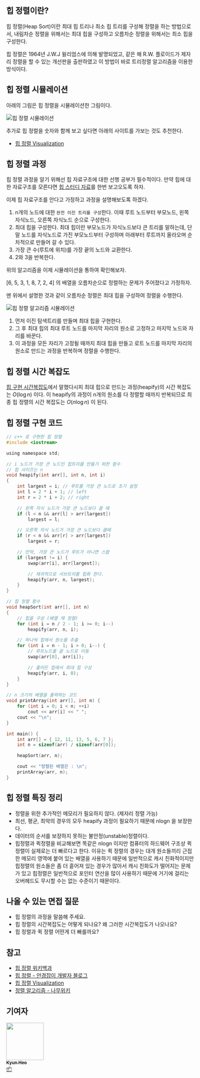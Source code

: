 ## 힙 정렬이란?

힙 정렬(Heap Sort)이란 최대 힙 트리나 최소 힙 트리를 구성해 정렬을 하는 방법으로서, 내림차순 정렬을 위해서는 최대 힙을 구성하고 오름차순 정렬을 위해서는 최소 힙을 구성한다.

힙 정렬은 1964년 J.W.J 윌리엄스에 의해 발명되었고, 같은 해 R.W. 플로이드가 제자리 정렬을 할 수 있는 개선판을 출판하였고 이 방법이 바로 트리정렬 알고리즘을 이용한 방식이다.

## 힙 정렬 시뮬레이션

아래의 그림은 힙 정렬을 시뮬레이션한 그림이다.

![힙 정렬 시뮬레이션](/img/algorithms/heap_sort/heap_sort_animation.gif)

추가로 힙 정렬을 숫자와 함께 보고 싶다면 아래의 사이트를 가보는 것도 추천한다.

- [힙 정렬 Visualization](https://www.cs.usfca.edu/~galles/visualization/HeapSort.html)

## 힙 정렬 과정

힙 정렬 과정을 알기 위해선 힙 자료구조에 대한 선행 공부가 필수적이다. 만약 힙에 대한 자료구조를 모른다면 [힙 스터디 자료](https://mfamcs.netlify.app/docs/%EC%9E%90%EB%A3%8C%EA%B5%AC%EC%A1%B0/%ED%9E%99)를 한번 보고오도록 하자.

이제 힙 자료구조를 안다고 가정하고 과정을 설명해보도록 하겠다.

1. n개의 노드에 대한 `완전 이진 트리를 구성`한다. 이때 루트 노드부터 부모노드, 왼쪽 자식노드, 오른쪽 자식노드 순으로 구성한다.
2. 최대 힙을 구성한다. 최대 힙이란 부모노드가 자식노드보다 큰 트리를 말하는데, 단말 노드를 자식노드로 가진 부모노드부터 구성하며 아래부터 루트까지 올라오며 순차적으로 만들어 갈 수 있다.
3. 가장 큰 수(루트에 위치)를 가장 끝의 노드와 교환한다.
4. 2와 3을 반복한다.

위의 알고리즘을 이제 시뮬레이션을 통하여 확인해보자.

[6, 5, 3, 1, 8, 7, 2, 4] 의 배열을 오름차순으로 정렬하는 문제가 주어졌다고 가정하자.

맨 위에서 설명한 것과 같이 오름차순 정렬은 최대 힙을 구성하여 정렬을 수행한다.

![힙 정렬 알고리즘 시뮬레이션](/img/algorithms/heap_sort/heap_sort_animation2.gif)

1. 먼저 이진 탐색트리를 만들며 최대 힙을 구현한다.
2. 그 후 최대 힙의 최대 루트 노드를 마지막 자리의 원소로 고정하고 마지막 노드와 자리를 바꾼다.
3. 이 과정을 모든 자리가 고정될 때까지 최대 힙을 만들고 로트 노드를 마지막 자리의 원소로 만드는 과정을 반복하며 정렬을 수행한다.

## 힙 정렬 시간 복잡도

[힙 구현 시간복잡도](https://mfamcs.netlify.app/docs/%EC%9E%90%EB%A3%8C%EA%B5%AC%EC%A1%B0/%ED%9E%99#%ED%9E%99-%EC%97%B0%EC%82%B0%EC%9D%98-%EC%8B%9C%EA%B0%84%EB%B3%B5%EC%9E%A1%EB%8F%84)에서 말했다시피 최대 힙으로 만드는 과정(heapify)의 시간 복잡도는 $O(\log{n})$ 이다. 이 heapify의 과정이 n개의 원소를 다 정렬할 때까지 반복되므로 최종 힙 정렬의 시간 복잡도는 $O(n\log{n})$ 이 된다.

## 힙 정렬 구현 코드

```c
// c++ 로 구현한 힙 정렬
#include <iostream>

using namespace std;

// i 노드가 가장 큰 노드인 힙트리를 만들기 위한 함수
// 힙 사이즈는 n
void heapify(int arr[], int n, int i)
{
    int largest = i; // 루트를 가장 큰 노드로 초기 설정
    int l = 2 * i + 1; // left
	int r = 2 * i + 2; // right

	// 왼쪽 자식 노드가 가장 큰 노드보다 클 때
	if (l < n && arr[l] > arr[largest])
		largest = l;

	// 오른쪽 자식 노드가 가장 큰 노드보다 클때
	if (r < n && arr[r] > arr[largest])
		largest = r;

	// 만약, 가장 큰 노드가 루트가 아니면 스왑
	if (largest != i) {
		swap(arr[i], arr[largest]);

		// 재귀적으로 서브트리를 힙화 한다.
		heapify(arr, n, largest);
	}
}

// 힙 정렬 함수
void heapSort(int arr[], int n)
{
	// 힙을 구성 (배열 재 정렬)
	for (int i = n / 2 - 1; i >= 0; i--)
		heapify(arr, n, i);

	// 하나씩 힙에서 원소를 추출
	for (int i = n - 1; i > 0; i--) {
		// 루트노드를 끝 노드로 이동
		swap(arr[0], arr[i]);

		// 줄어든 힙에서 최대 힙 구성
		heapify(arr, i, 0);
	}
}

// n 크기의 배열을 출력하는 코드
void printArray(int arr[], int n) {
	for (int i = 0; i < n; ++i)
		cout << arr[i] << " ";
	cout << "\n";
}

int main() {
    int arr[] = { 12, 11, 13, 5, 6, 7 };
    int n = sizeof(arr) / sizeof(arr[0]);

	heapSort(arr, n);

	cout << "정렬된 배열은 : \n";
	printArray(arr, n);
}
```

## 힙 정렬 특징 정리

- 정렬을 위한 추가적인 메모리가 필요하지 않다. (제자리 정렬 가능)
- 최선, 평균, 최악의 경우의 모두 heapify 과정이 필요하기 때문에 nlogn 을 보장한다.
- 데이터의 순서를 보장하지 못하는 불안정(unstable)정렬이다.
- 힙정렬과 퀵정렬을 비교해보면 똑같은 nlogn 이지만 컴퓨터의 하드웨어 구조상 퀵정렬이 실제로는 더 빠르다고 한다. 이유는 퀵 정렬의 경우는 대개 원소들끼리 근접한 메모리 영역에 붙어 있는 배열을 사용하기 때문에 일반적으로 캐시 친화적이지만 힙정렬의 원소들은 좀 더 흩어져 있는 경우가 많아서 캐시 친화도가 떨어지는 문제가 있고 힙정렬은 일반적으로 포인터 연산을 많이 사용하기 때문에 거기에 걸리는 오버헤드도 무시할 수는 없는 수준이기 때문이다.

## 나올 수 있는 면접 질문

- 힙 정렬의 과정을 말씀해 주세요.
- 힙 정렬의 시간복잡도는 어떻게 되나요? 왜 그러한 시간복잡도가 나오나요?
- 힙 정렬과 퀵 정렬 어떤게 더 빠를까요?

## 참고

- [힙 정렬 위키백과](https://ko.wikipedia.org/wiki/%ED%9E%99_%EC%A0%95%EB%A0%AC)
- [힙 정렬 - 안경잡이 개발자 블로그](https://m.blog.naver.com/ndb796/221228342808)
- [힙 정렬 Visualization](https://www.cs.usfca.edu/~galles/visualization/HeapSort.html)
- [정렬 알고리즘 - 나무위키](https://namu.wiki/w/%EC%A0%95%EB%A0%AC%20%EC%95%8C%EA%B3%A0%EB%A6%AC%EC%A6%98#fn-19)

## 기여자

<td align="center"><a href="http://kyun2da.dev"><img src="https://avatars.githubusercontent.com/u/50328132?v=4?s=100" width="100px;" alt=""/><br /><sub><b>Kyun Heo</b></sub></a><br /><a href="#platform-Kyun2da" title="Packaging/porting to new platform">📦</a></td>
